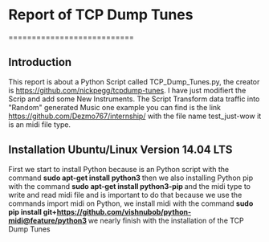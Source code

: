 # Report of TCP Dump Tunes
===========================
## Introduction

This report is about a Python Script called TCP_Dump_Tunes.py, the creator is https://github.com/nickpegg/tcpdump-tunes.
I have just modifiert the Scrip and add some New Instruments.
The Script Transform data traffic into "Random" generated Music one example you can find is the link https://github.com/Dezmo767/internship/ with the file name test_just-wow it is an midi file type.

## Installation Ubuntu/Linux Version 14.04 LTS

First we start to install Python because is an Python script with the command <b> sudo apt-get install python3 </b> then we also installing Python pip with the command <b> sudo apt-get install python3-pip </b> and the midi type to write and read midi file and is important to do that because we use the commands import midi on Python, we install midi with the command
<b> sudo pip install git+https://github.com/vishnubob/python-midi@feature/python3 </b> we nearly finish with the installation of the TCP Dump Tunes
